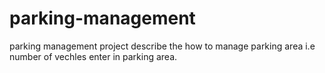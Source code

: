 # parking-management
parking management project describe the how to manage parking area i.e number of vechles enter in parking area.
